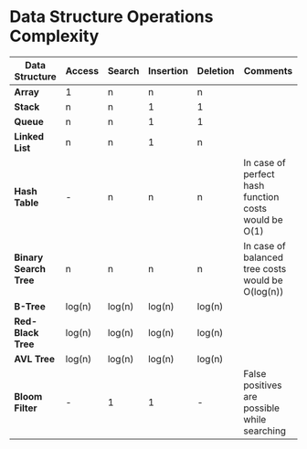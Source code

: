 # Data Structure Operations Complexity

| Data Structure         | Access | Search | Insertion | Deletion | Comments                                             |
| ---------------------- | ------ | ------ | --------- | -------- | ---------------------------------------------------- |
| **Array**              | 1      | n      | n         | n        |                                                      |
| **Stack**              | n      | n      | 1         | 1        |                                                      |
| **Queue**              | n      | n      | 1         | 1        |                                                      |
| **Linked List**        | n      | n      | 1         | n        |                                                      |
| **Hash Table**         | -      | n      | n         | n        | In case of perfect hash function costs would be O(1) |
| **Binary Search Tree** | n      | n      | n         | n        | In case of balanced tree costs would be O(log(n))    |
| **B-Tree**             | log(n) | log(n) | log(n)    | log(n)   |                                                      |
| **Red-Black Tree**     | log(n) | log(n) | log(n)    | log(n)   |                                                      |
| **AVL Tree**           | log(n) | log(n) | log(n)    | log(n)   |                                                      |
| **Bloom Filter**       | -      | 1      | 1         | -        | False positives are possible while searching         |

